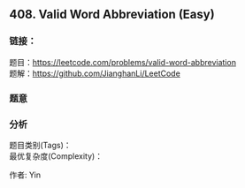 ## 408. Valid Word Abbreviation (Easy)

### **链接**：
题目：https://leetcode.com/problems/valid-word-abbreviation  
题解：https://github.com/JianghanLi/LeetCode

### **题意**



### **分析**  
题目类别(Tags)：  
最优复杂度(Complexity)：  



作者: Yin

